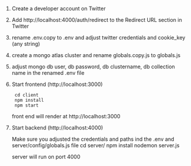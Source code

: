1. Create a developer account on Twitter
2. Add http://localhost:4000/auth/redirect to the Redirect URL section in Twitter
3. rename .env.copy to .env and adjust twitter credentials and cookie_key (any string)
4. create a mongo atlas cluster and rename globals.copy.js to globals.js
5. adjust mongo  db user, db password, db clustername, db collection name in the renamed .env file

6. Start frontend (http://localhost:3000)

	    cd client
	    npm install
	    npm start

	 front end will render at http://localhost:3000


7. Start backend (http://localhost:4000)

	Make sure you adjusted the credentials and paths ind the .env and server/config/globals.js file 
	    cd server/
	    npm install
	    nodemon server.js

	server will run on port 4000